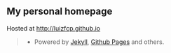 ## My personal homepage

Hosted at http://luizfcp.github.io

>- Powered by [Jekyll](http://jekyllrb.com/), [Github Pages](https://pages.github.com/) and others.
